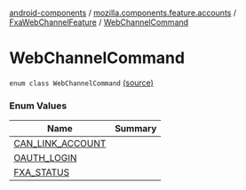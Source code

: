 [android-components](../../../index.md) / [mozilla.components.feature.accounts](../../index.md) / [FxaWebChannelFeature](../index.md) / [WebChannelCommand](./index.md)

# WebChannelCommand

`enum class WebChannelCommand` [(source)](https://github.com/mozilla-mobile/android-components/blob/master/components/feature/accounts/src/main/java/mozilla/components/feature/accounts/FxaWebChannelFeature.kt#L169)

### Enum Values

| Name | Summary |
|---|---|
| [CAN_LINK_ACCOUNT](-c-a-n_-l-i-n-k_-a-c-c-o-u-n-t.md) |  |
| [OAUTH_LOGIN](-o-a-u-t-h_-l-o-g-i-n.md) |  |
| [FXA_STATUS](-f-x-a_-s-t-a-t-u-s.md) |  |

